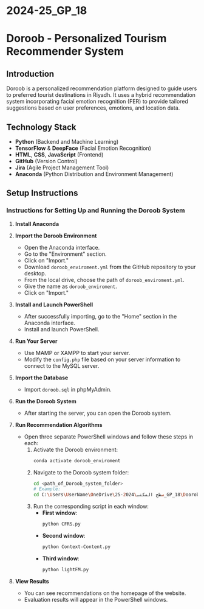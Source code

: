 # 2024-25_GP_18
# Doroob - Personalized Tourism Recommender System

## Introduction

Doroob is a personalized recommendation platform designed to guide users to preferred tourist destinations in Riyadh. 
It uses a hybrid recommendation system incorporating facial emotion recognition (FER) to provide tailored suggestions based on user preferences, emotions, and location data.

## Technology Stack

- **Python** (Backend and Machine Learning)
- **TensorFlow** & **DeepFace** (Facial Emotion Recognition)
- **HTML**, **CSS**, **JavaScript** (Frontend)
- **GitHub** (Version Control)
- **Jira** (Agile Project Management Tool)
- **Anaconda** (Python Distribution and Environment Management)

## Setup Instructions
### Instructions for Setting Up and Running the Doroob System

1. **Install Anaconda**  
2. **Import the Doroob Environment**  
   - Open the Anaconda interface.  
   - Go to the "Environment" section.  
   - Click on "Import."  
   - Download `doroob_enviroment.yml` from the GitHub repository to your desktop.  
   - From the local drive, choose the path of `doroob_enviroment.yml`.  
   - Give the name as `doroob_enviroment`.  
   - Click on "Import."  

3. **Install and Launch PowerShell**  
   - After successfully importing, go to the "Home" section in the Anaconda interface.  
   - Install and launch PowerShell.  

4. **Run Your Server**  
   - Use MAMP or XAMPP to start your server.  
   - Modify the `config.php` file based on your server information to connect to the MySQL server.  

5. **Import the Database**  
   - Import `doroob.sql` in phpMyAdmin.  

6. **Run the Doroob System**  
   - After starting the server, you can open the Doroob system.  

7. **Run Recommendation Algorithms**  
   - Open three separate PowerShell windows and follow these steps in each:  
     1. Activate the Doroob environment:  
        ```bash
        conda activate doroob_enviroment
        ```  
     2. Navigate to the Doroob system folder:  
        ```bash
        cd <path_of_Doroob_system_folder>
        # Example:
        cd C:\Users\UserName\OneDrive\سطح المكتب\2024-25_GP_18\Doorob
        ```  
     3. Run the corresponding script in each window:  
        - **First window**:  
          ```bash
          python CFRS.py
          ```  
        - **Second window**:  
          ```bash
          python Context-Content.py
          ```  
        - **Third window**:  
          ```bash
          python lightFM.py
          ```  

8. **View Results**  
   - You can see recommendations on the homepage of the website.  
   - Evaluation results will appear in the PowerShell windows.  


